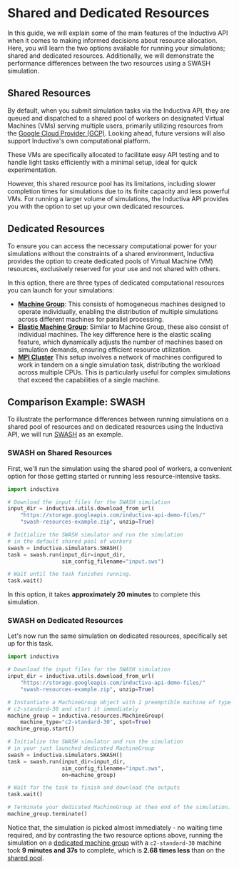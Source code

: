 # Shared and Dedicated Resources

In this guide, we will explain some of the main features of the Inductiva API when 
it comes to making informed decisions about resource allocation. Here, you will 
learn the two options available for running your simulations; shared and dedicated
resources. Additionally, we will demonstrate the performance differences between 
the two resources using a SWASH simulation.

## Shared Resources

By default, when you submit simulation tasks via the Inductiva API, they are queued 
and dispatched to a shared pool of workers on designated Virtual Machines (VMs) 
serving multiple users, primarily utilizing resources from the [Google Cloud Provider (GCP)](https://cloud.google.com/compute/docs/machine-resource). 
Looking ahead, future versions will also support Inductiva's own computational platform.

These VMs are specifically allocated to facilitate easy API testing and to handle light 
tasks efficiently with a minimal setup, ideal for quick experimentation.

However, this shared resource pool has its limitations, including slower completion 
times for simulations due to its finite capacity and less powerful VMs. For running 
a larger volume of simulations, the Inductiva API provides you with the option to 
set up your own dedicated resources. 

## Dedicated Resources

To ensure you can access the necessary computational power for your simulations 
without the constraints of a shared environment, Inductiva provides the option 
to create dedicated pools of Virtual Machine (VM) resources, exclusively 
reserved for your use and not shared with others. 

In this option, there are three types of dedicated computational resources you can
launch for your simulations:

- [**Machine Group**](http://docs.inductiva.ai/api_reference/computational_resources/machinegroup_class.md): 
This consists of homogeneous machines designed to operate individually, enabling 
the distribution of multiple simulations across different machines for parallel processing.
- [**Elastic Machine Group**](http://docs.inductiva.ai/api_reference/computational_resources/elasticgroup_class.md): 
Similar to Machine Group, these also consist of individual machines. The key difference here is the 
elastic scaling feature, which dynamically adjusts the number of machines based 
on simulation demands, ensuring efficient resource utilization.
- [**MPI Cluster**](http://docs.inductiva.ai/api_reference/computational_resources/mpicluster_class.md) 
This setup involves a network of machines configured to work in tandem on a single 
simulation task, distributing the workload across multiple CPUs. This is particularly 
useful for complex simulations that exceed the capabilities of a single machine.

## Comparison Example: SWASH

To illustrate the performance differences between running simulations on a shared 
pool of resources and on dedicated resources using the Inductiva API, we will run 
[SWASH](http://docs.inductiva.ai/simulators/SWASH.md) as an example.

### SWASH on Shared Resources

First, we'll run the simulation using the shared pool of workers, a convenient 
option for those getting started or running less resource-intensive tasks. 

```python
import inductiva

# Download the input files for the SWASH simulation
input_dir = inductiva.utils.download_from_url(
    "https://storage.googleapis.com/inductiva-api-demo-files/"
    "swash-resources-example.zip", unzip=True)

# Initialize the SWASH simulator and run the simulation
# in the default shared pool of workers
swash = inductiva.simulators.SWASH()
task = swash.run(input_dir=input_dir,
                 sim_config_filename="input.sws")

# Wait until the task finishes running.
task.wait()
```
In this option, it takes **approximately 20 minutes** to complete this simulation.

### SWASH on Dedicated Resources

Let's now run the same simulation on dedicated resources, specifically set 
up for this task.

```python
import inductiva

# Download the input files for the SWASH simulation
input_dir = inductiva.utils.download_from_url(
    "https://storage.googleapis.com/inductiva-api-demo-files/"
    "swash-resources-example.zip", unzip=True)

# Instantiate a MachineGroup object with 1 preemptible machine of type
# c2-standard-30 and start it immediately
machine_group = inductiva.resources.MachineGroup(
    machine_type="c2-standard-30", spot=True)
machine_group.start()

# Initialize the SWASH simulator and run the simulation
# in your just launched dedicated MachineGroup
swash = inductiva.simulators.SWASH()
task = swash.run(input_dir=input_dir,
                 sim_config_filename="input.sws",
                 on=machine_group)

# Wait for the task to finish and download the outputs
task.wait()

# Terminate your dedicated MachineGroup at then end of the simulation.
machine_group.terminate()
```
Notice that, the simulation is picked almost immediately - no waiting time required,
and by contrasting the two resource options above, running the simulation on a
[dedicated machine group](#dedicated-resources) with a `c2-standard-30` machine
took **9 minutes and 37s** to complete, which is **2.68 times less** than on the 
[shared pool](#shared-resources). 





